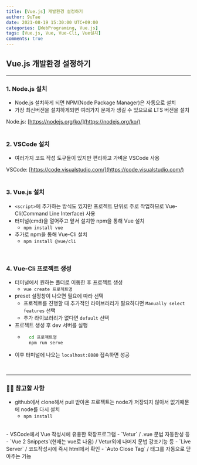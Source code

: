 ```yaml
---
title: [Vue.js] 개발환경 설정하기
author: 9uTae
date: 2021-08-19 15:30:00 UTC+09:00
categories: [WebPrograming, Vue.js]
tags: [Vue.js, Vue, Vue-Cli, Vue설치]
comments: true
---
```


## Vue.js 개발환경 설정하기

---

### 1. Node.js 설치
- Node.js 설치하게 되면 NPM(Node Package Manager)은 자동으로 설치
- 가장 최신버전을 설치하게되면 여러가지 문제가 생길 수 있으므로 LTS 버전을 설치

Node.js: [https://nodejs.org/ko/](https://nodejs.org/ko/)  
<br>

### 2. VSCode 설치
- 여러가지 코드 작성 도구들이 있지만 편리하고 가벼운 VSCode 사용

VSCode: [https://code.visualstudio.com/](https://code.visualstudio.com/)  
<br>

### 3. Vue.js 설치
- `<script>`에 추가하는 방식도 있지만 프로젝트 단위로 주로 작업하므로 Vue-Cli(Command Line Interface) 사용
- 터미널(cmd)을 열어주고 앞서 설치한 npm을 통해 Vue 설치
    - ```npm install vue```
- 추가로 npm을 통해 Vue-Cli 설치
    - ```npm install @vue/cli```  
<br>


### 4. Vue-Cli 프로젝트 생성
- 터미널에서 원하는 폴더로 이동한 후 프로젝트 생성
    - ```vue create 프로젝트명```
- preset 설정창이 나오면 필요에 따라 선택
    - 프로젝트를 진행할 때 추가적인 라이브러리가 필요하다면 `Manually select features` 선택
    - 추가 라이브러리가 없다면 `default` 선택
- 프로젝트 생성 후 dev 서버를 실행
    - ```cmd
        cd 프로젝트명 
        npm run serve
      ```
- 이후 터미널에 나오는 `localhost:8080` 접속하면 성공  
<br>

---

### 🤷‍♂️ 참고할 사항
- github에서 clone해서 pull 받아온 프로젝트는 node가 저장되지 않아서 없기때문에 node를 다시 설치
    - ```npm install```  
<br>
- VSCode에서 Vue 작성시에 유용한 확장프로그램
    - `Vetur` / .vue 문법 자동완성 등
    - `Vue 2 Snippets`(현재는 vue로 나옴) / Vetur외에 나머지 문법 강조기능 등
    - `Live Server` / 코드작성시에 즉시 html에서 확인
    - `Auto Close Tag` / 태그를 자동으로 닫아주는 기능  
<br>
<br>